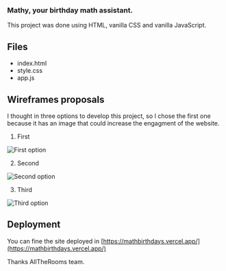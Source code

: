 ### Mathy, your birthday math assistant.

This project was done using HTML, vanilla CSS and vanilla JavaScript.

## Files

- index.html
- style.css
- app.js

## Wireframes proposals

I thought in three options to develop this project, so I chose the first one because it has an image that could increase the engagment of the website.

1. First

![First option](https://res.cloudinary.com/julianurrego/image/upload/v1599186824/ioblkgyninzqs7piqn6k.png)

2. Second

![Second option](https://res.cloudinary.com/julianurrego/image/upload/v1599186824/d7jl5v9add60r23hdtka.png)

3. Third

![Third option](https://res.cloudinary.com/julianurrego/image/upload/v1599186824/atcvki7ex9qat5qk69kh.png)

## Deployment

You can fine the site deployed in [https://mathbirthdays.vercel.app/](https://mathbirthdays.vercel.app/)

Thanks AllTheRooms team.
